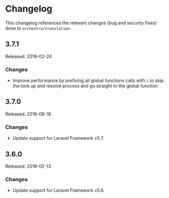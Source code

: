 # Changelog

This changelog references the relevant changes (bug and security fixes) done to `orchestra/translation`.

## 3.7.1

Released: 2019-02-24

### Changes

* Improve performance by prefixing all global functions calls with `\` to skip the look up and resolve process and go straight to the global function.

## 3.7.0

Released: 2018-08-16

### Changes

* Update support for Laravel Framework v5.7.

## 3.6.0

Released: 2018-02-13

### Changes

* Update support for Laravel Framework v5.6.
